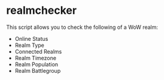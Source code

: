 # realmchecker
This script allows you to check the following of a WoW realm:
* Online Status
* Realm Type
* Connected Realms
* Realm Timezone
* Realm Population
* Realm Battlegroup
